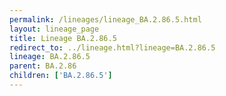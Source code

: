 ```yaml
---
permalink: /lineages/lineage_BA.2.86.5.html
layout: lineage_page
title: Lineage BA.2.86.5
redirect_to: ../lineage.html?lineage=BA.2.86.5
lineage: BA.2.86.5
parent: BA.2.86
children: ['BA.2.86.5']
---
```

